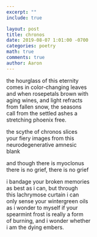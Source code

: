 ```yaml
---
excerpt: ""
include: true

layout: post
title: chronos 
date: 2019-08-07 1:01:00 -0700
categories: poetry
math: true
comments: true
author: Aaron
---
```



the hourglass of this eternity  
comes in color-changing leaves  
and when rosepetals brown with  
aging wines, and light refracts  
from fallen snow, the seasons  
call from the settled ashes a  
stretching phoenix free.  

the scythe of chronos slices  
your fiery images from this  
neurodegenerative amnesic  
blank  

and though there is myoclonus  
there is no grief, there is no grief  

i bandage your broken memories  
as best as i can, but through  
this lachrymose curtain i can  
only sense your wintergreen oils  
as i wonder to myself if your  
spearmint frost is really a form  
of burning, and i wonder whether  
i am the dying embers.
